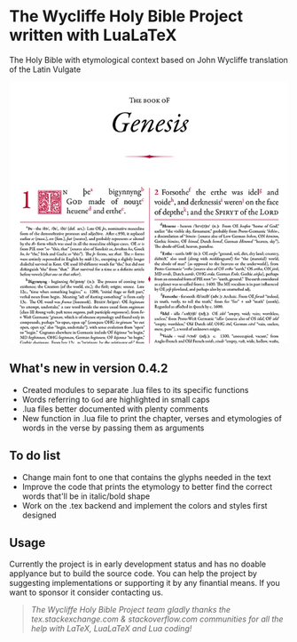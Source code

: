 # The Wycliffe Holy Bible Project written with LuaLaTeX
The Holy Bible with etymological context based on John Wycliffe translation of the Latin Vulgate

![Preview of what the project is going to look](/Resources/preview.jpg)

## What's new in version 0.4.2
* Created modules to separate .lua files to its specific functions
* Words referring to `God` are highlighted in small caps
* .lua files better documented with plenty comments
* New function in .lua file to print the chapter, verses and etymologies of words in the verse by passing them as arguments

## To do list
* Change main font to one that contains the glyphs needed in the text
* Improve the code that prints the etymology to better find the correct words that'll be in italic/bold shape
* Work on the .tex backend and implement the colors and styles first designed

## Usage
Currently the project is in early development status and has no doable applyance but to build the source code. You can help the project by suggesting implementations or supporting it by any finantial means. If you want to sponsor it consider contacting us.

> _The Wycliffe Holy Bible Project team gladly thanks the tex.stackexchange.com & stackoverflow.com communities for all the help with LaTeX, LuaLaTeX and Lua coding!_
